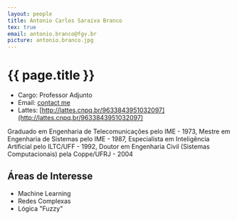 ```yaml
---
layout: people
title: Antonio Carlos Saraiva Branco
tex: true
email: antonio.branco@fgv.br
picture: antonio.branco.jpg
---
```


# {{ page.title }}

- Cargo: Professor Adjunto
- Email: <a href="mailto:{{ page.email | encode_email }}" title="contact me">contact me</a>
- Lattes: [http://lattes.cnpq.br/9633843951032097](http://lattes.cnpq.br/9633843951032097)

Graduado em Engenharia de Telecomunicações pelo IME - 1973,
Mestre em Engenharia de Sistemas pelo IME - 1987,
Especialista em Inteligência Artificial pelo ILTC/UFF - 1992,
Doutor em Engenharia Civil (Sistemas Computacionais) pela Coppe/UFRJ - 2004

## Áreas de Interesse

- Machine Learning
- Redes Complexas
- Lógica "Fuzzy"

